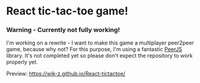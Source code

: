 # React tic-tac-toe game!

### Warning - Currently not fully working!
I'm working on a rewrite - I want to make this game a multiplayer peer2peer game, because why not? For this purpose, I'm using a fantastic [PeerJS](https://peerjs.com) library.
It's not completed yet so please don't expect the repository to work properly yet.

Preview:
https://wik-z.github.io/React-tictactoe/
